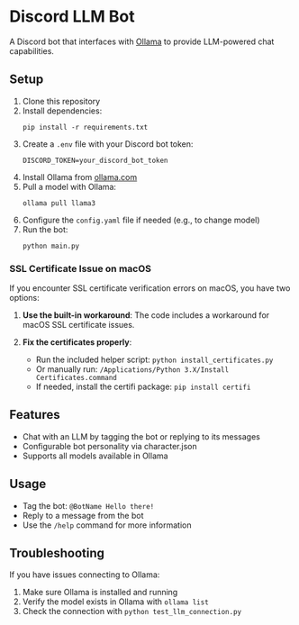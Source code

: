 # Discord LLM Bot

A Discord bot that interfaces with [Ollama](https://ollama.com/) to provide LLM-powered chat capabilities.

## Setup

1. Clone this repository
2. Install dependencies:
   ```
   pip install -r requirements.txt
   ```
3. Create a `.env` file with your Discord bot token:
   ```
   DISCORD_TOKEN=your_discord_bot_token
   ```
4. Install Ollama from [ollama.com](https://ollama.com/)
5. Pull a model with Ollama:
   ```
   ollama pull llama3
   ```
6. Configure the `config.yaml` file if needed (e.g., to change model)
7. Run the bot:
   ```
   python main.py
   ```

### SSL Certificate Issue on macOS

If you encounter SSL certificate verification errors on macOS, you have two options:

1. **Use the built-in workaround**: The code includes a workaround for macOS SSL certificate issues.

2. **Fix the certificates properly**:
   - Run the included helper script: `python install_certificates.py`
   - Or manually run: `/Applications/Python 3.X/Install Certificates.command`
   - If needed, install the certifi package: `pip install certifi`

## Features

- Chat with an LLM by tagging the bot or replying to its messages
- Configurable bot personality via character.json
- Supports all models available in Ollama

## Usage

- Tag the bot: `@BotName Hello there!`
- Reply to a message from the bot
- Use the `/help` command for more information

## Troubleshooting

If you have issues connecting to Ollama:

1. Make sure Ollama is installed and running
2. Verify the model exists in Ollama with `ollama list`  
3. Check the connection with `python test_llm_connection.py` 